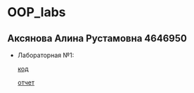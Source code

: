 # OOP_labs

## Аксянова Алина Рустамовна 4646950
- Лабораторная №1:
  
    [код](vending_machine/Program.cs)

   [отчет](оопОтчет.docx)
